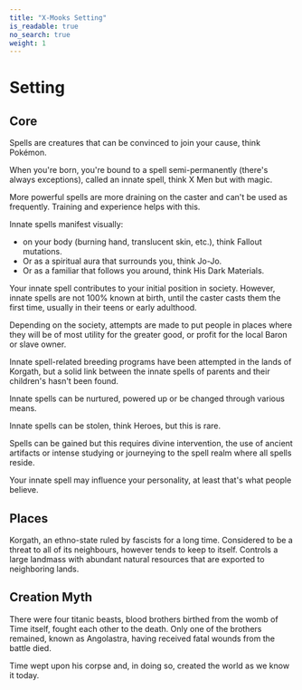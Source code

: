 ```yaml
---
title: "X-Mooks Setting"
is_readable: true
no_search: true
weight: 1
---
```


# Setting

## Core

Spells are creatures that can be convinced to join your cause, think Pokémon.

When you're born, you're bound to a spell semi-permanently (there's always exceptions), called an innate spell, think X Men but with magic.

More powerful spells are more draining on the caster and can't be used as frequently. Training and experience helps with this.

Innate spells manifest visually:

- on your body (burning hand, translucent skin, etc.), think Fallout mutations.
- Or as a spiritual aura that surrounds you, think Jo-Jo.
- Or as a familiar that follows you around, think His Dark Materials.

Your innate spell contributes to your initial position in society. However, innate spells are not 100% known at birth, until the caster casts them the first time, usually in their teens or early adulthood.

Depending on the society, attempts are made to put people in places where they will be of most utility for the greater good, or profit for the local Baron or slave owner.

Innate spell-related breeding programs have been attempted in the lands of Korgath, but a solid link between the innate spells of parents and their children's hasn't been found.

Innate spells can be nurtured, powered up or be changed through various means.

Innate spells can be stolen, think Heroes, but this is rare.

Spells can be gained but this requires divine intervention, the use of ancient artifacts or intense studying or journeying to the spell realm where all spells reside.

Your innate spell may influence your personality, at least that's what people believe.

## Places

Korgath, an ethno-state ruled by fascists for a long time. Considered to be a threat to all of its neighbours, however tends to keep to itself. Controls a large landmass with abundant natural resources that are exported to neighboring lands.

## Creation Myth

There were four titanic beasts, blood brothers birthed from the womb of Time itself, fought each other to the death. Only one of the brothers remained, known as Angolastra, having received fatal wounds from the battle died.

Time wept upon his corpse and, in doing so, created the world as we know it today.
